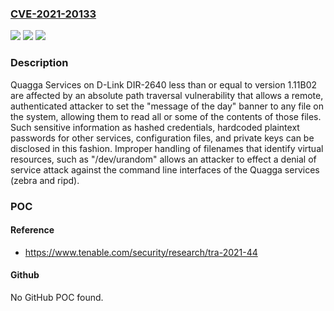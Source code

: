 ### [CVE-2021-20133](https://cve.mitre.org/cgi-bin/cvename.cgi?name=CVE-2021-20133)
![](https://img.shields.io/static/v1?label=Product&message=Quagga%20Services%20on%20D-Link%20DIR-2640%20Routers&color=blue)
![](https://img.shields.io/static/v1?label=Version&message=n%2Fa&color=blue)
![](https://img.shields.io/static/v1?label=Vulnerability&message=Absolute%20Path%20Traversal%20with%20Read%20Access&color=brighgreen)

### Description

Quagga Services on D-Link DIR-2640 less than or equal to version 1.11B02 are affected by an absolute path traversal vulnerability that allows a remote, authenticated attacker to set the "message of the day" banner to any file on the system, allowing them to read all or some of the contents of those files. Such sensitive information as hashed credentials, hardcoded plaintext passwords for other services, configuration files, and private keys can be disclosed in this fashion. Improper handling of filenames that identify virtual resources, such as "/dev/urandom" allows an attacker to effect a denial of service attack against the command line interfaces of the Quagga services (zebra and ripd).

### POC

#### Reference
- https://www.tenable.com/security/research/tra-2021-44

#### Github
No GitHub POC found.

